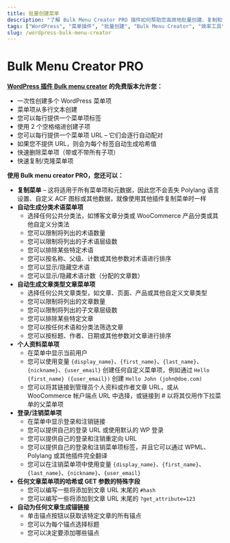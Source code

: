 ```yaml
---
title: 批量创建菜单
description: "了解 Bulk Menu Creator PRO 插件如何帮助您高效地批量创建、复制和管理 WordPress 菜单，支持自动生成分类、文章、用户资料和登录/注销链接等高级功能，大幅提升网站后台操作效率。"
tags: ["WordPress", "菜单插件", "批量创建", "Bulk Menu Creator", "效率工具", "菜单管理"]
slug: /wordpress-bulk-menu-creator
---
```


# Bulk Menu Creator PRO 

**[WordPress 插件 Bulk menu creator](https://wordpress.org/plugins/bulk-menu-creator/) 的免费版本允许您：**

- 一次性创建多个 WordPress 菜单项
- 菜单项从多行文本创建
- 您可以每行提供一个菜单项标签
- 使用 2 个空格缩进创建子项
- 您可以每行提供一个菜单项 URL – 它们会逐行自动配对
- 如果您不提供 URL，则会为每个标签自动生成哈希值
- 快速删除菜单项（带或不带所有子项）
- 快速复制/克隆菜单项

**使用 Bulk menu creator PRO，您还可以：**

- **复制菜单** – 这将适用于所有菜单项和元数据，因此您不会丢失 Polylang 语言设置、自定义 ACF 图标或其他数据，就像使用其他插件复制菜单时一样
- **自动生成分类术语菜单项**
    - 选择任何公共分类法，如博客文章分类或 WooCommerce 产品分类或其他自定义分类法
    - 您可以限制将列出的术语数量
    - 您可以限制将列出的子术语层级数
    - 您可以排除某些特定术语
    - 您可以按名称、父级、计数或其他参数对术语进行排序
    - 您可以显示/隐藏空术语
    - 您可以显示/隐藏术语计数（分配的文章数）
- **自动生成文章类型文章菜单项**
    - 选择任何公共文章类型，如文章、页面、产品或其他自定义文章类型
    - 您可以限制将列出的文章数量
    - 您可以限制将列出的子文章层级数
    - 您可以排除某些特定文章
    - 您可以按任何术语和分类法筛选文章
    - 您可以按标题、作者、日期或其他参数对文章进行排序
- **个人资料菜单项**
    - 在菜单中显示当前用户
    - 您可以使用变量 `{display_name}`、`{first_name}`、`{last_name}`、`{nickname}`、`{user_email}` 创建任何自定义菜单项，例如通过 `Hello {first_name} ({user_email})` 创建 `Hello John (john@doe.com)`
    - 您可以将其链接到管理员个人资料或作者文章 URL，或从 WooCommerce 帐户端点 URL 中选择，或链接到 # 以将其仅用作下拉菜单的父菜单项
- **登录/注销菜单项**
    - 在菜单中显示登录和注销链接
    - 您可以提供自己的登录 URL 或使用默认的 WP 登录
    - 您可以提供自己的登录和注销重定向 URL
    - 您可以提供自己的登录和注销菜单项标签，并且它可以通过 WPML、Polylang 或其他插件完全翻译
    - 您可以在注销菜单项中使用变量 `{display_name}`、`{first_name}`、`{last_name}`、`{nickname}`、`{user_email}`
- **任何文章菜单项的哈希或 GET 参数的特殊字段**
    - 您可以编写一些将添加到文章 URL 末尾的 `#hash`
    - 您可以编写一些将添加到文章 URL 末尾的 `?get_attribute=123`
- **自动为任何文章生成锚链接**
    - 单击锚点按钮以获取该特定文章的所有锚点
    - 您可以为每个锚点选择标题
    - 您可以决定要添加哪些锚点
